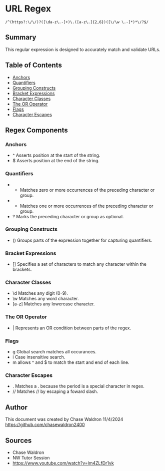 # URL Regex

`/^(https?:\/\/)?([\da-z\.-]+)\.([a-z\.]{2,6})([\/\w \.-]*)*\/?$/`

## Summary

This regular expression is designed to accurately match and validate URLs.

## Table of Contents

- [Anchors](#anchors)
- [Quantifiers](#quantifiers)
- [Grouping Constructs](#grouping-constructs)
- [Bracket Expressions](#bracket-expressions)
- [Character Classes](#character-classes)
- [The OR Operator](#the-or-operator)
- [Flags](#flags)
- [Character Escapes](#character-escapes)

## Regex Components

### Anchors

 - ^ Asserts position at the start of the string.
 - $ Asserts position at the end of the string.

### Quantifiers

- * Matches zero or more occurrences of the preceding character or group.
- + Matches one or more occurrences of the preceding character or group.
- ? Marks the preceding character or group as optional.

### Grouping Constructs

- () Groups parts of the expression together for capturing quantifiers.

### Bracket Expressions

- [] Specifies a set of characters to match any character within the brackets.

### Character Classes

- \d Matches any digit (0-9).
- \w Matches any word character.
- [a-z] Matches any lowercase character.

### The OR Operator

- |  Represents an OR condition between parts of the regex.

### Flags

- g Global search matches all occurances.
- i Case insensitive search.
- m allows ^ and $ to match the start and end of each line. 

### Character Escapes

- \. Matches a . because the period is a special character in regex.
- \/\/ Matches // by escaping a foward slash.

## Author

This document was created by Chase Waldron 11/4/2024
https://github.com/chasewaldron2400

## Sources

- Chase Waldron
- NW Tutor Session
- https://www.youtube.com/watch?v=lm4ZLfDr1vk